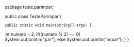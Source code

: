package teste.parimpar;


public class TesteParimpar {

    
    public static void main(String[] args) {
  int numero = 2;
      if((numero  % 2) == 0)  
         System.out.println("par");
      else 
         System.out.println("impar");
    }
}
